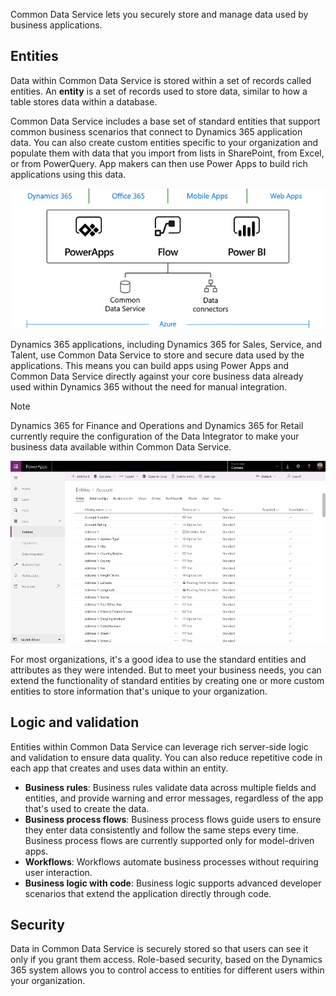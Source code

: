 Common Data Service lets you securely store and manage data used by business applications. 

## Entities
Data within Common Data Service is stored within a set of records called entities. An **entity** is a set of records used to store data, similar to how a table stores data within a database.

Common Data Service includes a base set of standard entities that support common business scenarios that connect to Dynamics 365 application data. You can also create custom entities specific to your organization and populate them with data that you import from lists in SharePoint, from Excel, or from PowerQuery. App makers can then use Power Apps to build rich applications using this data.

![Illustration showing an overview of the Business Application Platform](../media/platform.png)

Dynamics 365 applications, including Dynamics 365 for Sales, Service, and Talent, use Common Data Service to store and secure data used by the applications. This means you can build apps using Power Apps and Common Data Service directly against your core business data already used within Dynamics 365 without the need for manual integration.

 > [!NOTE]
 > Dynamics 365 for Finance and Operations and Dynamics 365 for Retail currently require the configuration of the Data Integrator to make your business data available within Common Data Service.

![Screenshot showing a list of entities](../media/entitylist.png "Entity list")

For most organizations, it's a good idea to use the standard entities and attributes as they were intended. But to meet your business needs, you can extend the functionality of standard entities by creating one or more custom entities to store information that's unique to your organization. 

## Logic and validation
Entities within Common Data Service can leverage rich server-side logic and validation to ensure data quality. You can also reduce repetitive code in each app that creates and uses data within an entity.

* **Business rules**: Business rules validate data across multiple fields and entities, and provide warning and error messages, regardless of the app that's used to create the data. 
* **Business process flows**: Business process flows guide users to ensure they enter data consistently and follow the same steps every time. Business process flows are currently supported only for model-driven apps.
* **Workflows**: Workflows automate business processes without requiring user interaction. 
* **Business logic with code**: Business logic supports advanced developer scenarios that extend the application directly through code. 

## Security
Data in Common Data Service is securely stored so that users can see it only if you grant them access. Role-based security, based on the Dynamics 365 system allows you to control access to entities for different users within your organization.
